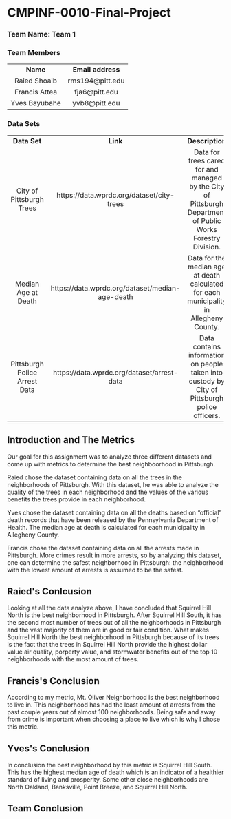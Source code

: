 # CMPINF-0010-Final-Project

### Team Name: Team 1

### Team Members

<table>
  <tr>
    <td align="center"><b>Name</b></td>
    <td align="center"><b>Email address</b></td>
  </tr>
  <tr>
    <td align="center">Raied Shoaib</td>
    <td align="center">rms194@pitt.edu</td>
  </tr>
  <tr>
    <td align="center">Francis Attea</td>
    <td align="center">fja6@pitt.edu</td>
  </tr>
  <tr>
    <td align="center">Yves Bayubahe</td>
    <td align="center">yvb8@pitt.edu</td>
  </tr>
</table>

### Data Sets

<table>
  <tr>
    <td align="center"><b>Data Set</b></td>
    <td align="center"><b>Link</b></td>
    <td align="center"><b>Description</b></td>
  </tr>
  <tr>
    <td align="center">City of Pittsburgh Trees</td>
    <td align="center">https://data.wprdc.org/dataset/city-trees</td>
    <td align="center">Data for trees cared for and managed by the City of Pittsburgh Department of Public Works Forestry Division.</td>
  </tr>
  <tr>
    <td align="center">Median Age at Death</td>
    <td align="center">https://data.wprdc.org/dataset/median-age-death</td>
    <td align="center">Data for the median age at death calculated for each municipality in Allegheny County.</td>
  </tr>
  <tr>
    <td align="center">Pittsburgh Police Arrest Data</td>
    <td align="center">https://data.wprdc.org/dataset/arrest-data</td>
    <td align="center">Data contains information on people taken into custody by City of Pittsburgh police officers.</td>
  </tr>
</table>

## Introduction and The Metrics

Our goal for this assignment was to analyze three different datasets and come up with metrics to determine the best neighboorhood in Pittsburgh. 

Raied chose the dataset containing data on all the trees in the neighborhoods of Pittsburgh. With this dataset, he was able to analyze the quality of the trees in each neighborhood and the values of the various benefits the trees provide in each neighborhood.

Yves chose the dataset containing data on all the deaths based on “official” death records that have been released by the Pennsylvania Department of Health. The median age at death is calculated for each municipality in Allegheny County.

Francis chose the dataset containing data on all the arrests made in Pittsburgh. More crimes result in more arrests, so by analyzing this dataset, one can determine the safest neighborhood in Pittsburgh: the neighborhood with the lowest amount of arrests is assumed to be the safest. 

## Raied's Conlcusion

Looking at all the data analyze above, I have concluded that Squirrel Hill North is the best neighborhood in Pittsburgh. After Squirrel Hill South, it has the second most number of trees out of all the neighborhoods in Pittsburgh and the vast majority of them are in good or fair condition. What makes Squirrel Hill North the best neighborhood in Pittsburgh because of its trees is the fact that the trees in Squirrel Hill North provide the highest dollar value air quality, porperty value, and stormwater benefits out of the top 10 neighborhoods with the most amount of trees. 

## Francis's Conclusion

According to my metric, Mt. Oliver Neighborhood is the  best neighborhood to live in.  This neighborhood has had the least amount of arrests from the past couple years out of almost 100 neighborhoods. Being safe and away from crime is  important when choosing a place to live which is why I chose this metric.  

## Yves's Conclusion

In conclusion the best neighborhood by this metric is Squirrel Hill South. This has the highest median age of death which is an indicator of a healthier standard of living and prosperity. Some other close neighborhoods are North Oakland, Banksville, Point Breeze, and Squirrel Hill North.

## Team Conclusion
